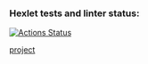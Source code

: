 ### Hexlet tests and linter status:
[![Actions Status](https://github.com/tigp/frontend-project-12/workflows/hexlet-check/badge.svg)](https://github.com/tigp/frontend-project-12/actions)

[project](https://frontend-project-12-production-27f7.up.railway.app)